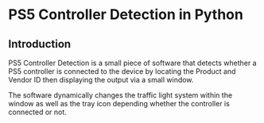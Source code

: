 # PS5 Controller Detection in Python

## Introduction

PS5 Controller Detection is a small piece of software that detects whether a PS5 controller is connected to the device by locating the Product and Vendor ID then displaying the output via a small window. 

The software dynamically changes the traffic light system within the window as well as the tray icon depending whether the controller is connected or not.

